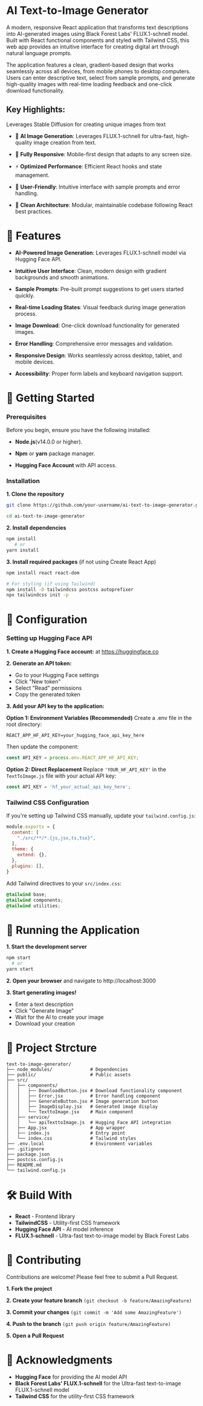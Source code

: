 # AI Text-to-Image Generator
A modern, responsive React application that transforms text descriptions into AI-generated images using Black Forest Labs' FLUX.1-schnell model. Built with React functional components and styled with Tailwind CSS, this web app provides an intuitive interface for creating digital art through natural language prompts.

The application features a clean, gradient-based design that works seamlessly across all devices, from mobile phones to desktop computers. Users can enter descriptive text, select from sample prompts, and generate high-quality images with real-time loading feedback and one-click download functionality.

## Key Highlights:
Leverages Stable Diffusion for creating unique images from text

- 🎨 **AI Image Generation**: Leverages FLUX.1-schnell for ultra-fast, high-quality image creation from text.

- 📱 **Fully Responsive**: Mobile-first design that adapts to any screen size.

- ⚡ **Optimized Performance**: Efficient React hooks and state management.
  
- 🎯 **User-Friendly**: Intuitive interface with sample prompts and error handling.
  
- 🔧 **Clean Architecture**: Modular, maintainable codebase following React best practices.

# 🌟 Features
  - **AI-Powered Image Generation**: Leverages FLUX.1-schnell model via Hugging Face API.
    
  - **Intuitive User Interface**: Clean, modern design with gradient backgrounds and smooth animations.
    
  - **Sample Prompts**: Pre-built prompt suggestions to get users started quickly.
    
  - **Real-time Loading States**: Visual feedback during image generation process.
    
  - **Image Download**: One-click download functionality for generated images.
    
  - **Error Handling**: Comprehensive error messages and validation.
    
  - **Responsive Design**: Works seamlessly across desktop, tablet, and mobile devices.
    
  - **Accessibility**: Proper form labels and keyboard navigation support.

# 🚀 Getting Started
### Prerequisites

Before you begin, ensure you have the following installed:

- **Node.js**(v14.0.0 or higher).

- **Npm** or **yarn** package manager.

- **Hugging Face Account** with API access.

### Installation

**1. Clone the repository**

```bash
git clone https://github.com/your-username/ai-text-to-image-generator.git

cd ai-text-to-image-generator
```

**2. Install dependencies**
```bash
npm install
   # or
yarn install
```

**3. Install required packages** (if not using Create React App)
``` bash
npm install react react-dom

# For styling (if using Tailwind)
npm install -D tailwindcss postcss autoprefixer
npx tailwindcss init -p
```
# 🔧 Configuration
### Setting up Hugging Face API
**1. Create a Hugging Face account:** at https://huggingface.co

**2. Generate an API token:** 
- Go to your Hugging Face settings
- Click "New token"
- Select "Read" permissions
- Copy the generated token

**3. Add your API key to the application:**

**Option 1: Environment Variables (Recommended)**
Create a .env file in the root directory:
``` env
REACT_APP_HF_API_KEY=your_hugging_face_api_key_here
```

Then update the component:
``` javascript
const API_KEY = process.env.REACT_APP_HF_API_KEY;
```

**Option 2: Direct Replacement**
Replace ```'YOUR_HF_API_KEY'``` in the ```TextToImage.js``` file with your actual API key:
``` javascript
const API_KEY = 'hf_your_actual_api_key_here';
```
### Tailwind CSS Configuration
If you're setting up Tailwind CSS manually, update your ```tailwind.config.js```:
``` javascript
module.exports = {
  content: [
    "./src/**/*.{js,jsx,ts,tsx}",
  ],
  theme: {
    extend: {},
  },
  plugins: [],
}
```

Add Tailwind directives to your ```src/index.css```:
``` css
@tailwind base;
@tailwind components;
@tailwind utilities;
```
# 🏃 Running the Application
**1. Start the development server**
``` bash
npm start
  # or
yarn start
```
**2. Open your browser** and navigate to http://localhost:3000

**3. Start generating images!**
- Enter a text description
- Click "Generate Image"
- Wait for the AI to create your image
- Download your creation

# 📁 Project Strcture
```
text-to-image-generator/
├── node_modules/              # Dependencies
├── public/                    # Public assets
├── src/
│   ├── components/
│   │   ├── DownloadButton.jsx # Download functionality component
│   │   ├── Error.jsx          # Error handling component
│   │   ├── GenerateButton.jsx # Image generation button
│   │   ├── ImageDisplay.jsx   # Generated image display
│   │   └── TexttoImage.jsx    # Main component
│   ├── service/
│   │   └── apiTexttoImage.js  # Hugging Face API integration
│   ├── App.jsx                # App wrapper
│   ├── index.js               # Entry point
│   └── index.css              # Tailwind styles
├── .env.local                 # Environment variables
├── .gitignore
├── package.json
├── postcss.config.js
├── README.md
└── tailwind.config.js
```

# 🛠️ Build With
- **React** - Frontend library
- **TailwindCSS** - Utility-first CSS framework
- **Hugging Face API** - AI model inference
- **FLUX.1-schnell** - Ultra-fast text-to-image model by Black Forest Labs

# 🤝 Contributing
Contributions are welcome! Please feel free to submit a Pull Request.

**1. Fork the project**

**2. Create your feature branch** ```(git checkout -b feature/AmazingFeature)```

**3. Commit your changes** ```(git commit -m 'Add some AmazingFeature')```

**4. Push to the branch** ```(git push origin feature/AmazingFeature)```

**5. Open a Pull Request**

# 🙏 Acknowledgments

- **Hugging Face** for providing the AI model API
- **Black Forest Labs' FLUX.1-schnell** for the Ultra-fast text-to-image FLUX.1-schnell model
- **Tailwind CSS** for the utility-first CSS framework
